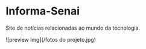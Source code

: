 # Informa-Senai
Site de notícias relacionadas ao mundo da tecnologia.


![preview img](/fotos do projeto.jpg)
